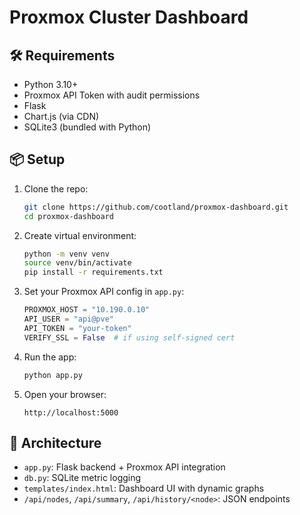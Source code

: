 # Proxmox Cluster Dashboard

## 🛠 Requirements

- Python 3.10+
- Proxmox API Token with audit permissions
- Flask
- Chart.js (via CDN)
- SQLite3 (bundled with Python)

## 📦 Setup

1. Clone the repo:
   ```bash
   git clone https://github.com/cootland/proxmox-dashboard.git
   cd proxmox-dashboard
   ```

2. Create virtual environment:
   ```bash
   python -m venv venv
   source venv/bin/activate
   pip install -r requirements.txt
   ```

3. Set your Proxmox API config in `app.py`:
   ```python
   PROXMOX_HOST = "10.190.0.10"
   API_USER = "api@pve"
   API_TOKEN = "your-token"
   VERIFY_SSL = False  # if using self-signed cert
   ```

4. Run the app:
   ```bash
   python app.py
   ```

5. Open your browser:
   ```
   http://localhost:5000
   ```

## 🧠 Architecture

- `app.py`: Flask backend + Proxmox API integration
- `db.py`: SQLite metric logging
- `templates/index.html`: Dashboard UI with dynamic graphs
- `/api/nodes`, `/api/summary`, `/api/history/<node>`: JSON endpoints
